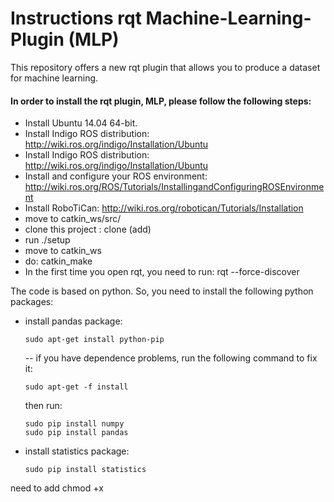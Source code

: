# Instructions rqt Machine-Learning-Plugin (MLP) #
This repository offers a new rqt plugin that allows you to produce a dataset for machine learning. <br/>
#### In order to install the rqt plugin, MLP, please follow the following steps: ####
 * Install Ubuntu 14.04 64-bit.
 * Install Indigo ROS distribution: http://wiki.ros.org/indigo/Installation/Ubuntu
 * Install Indigo ROS distribution: http://wiki.ros.org/indigo/Installation/Ubuntu
 * Install and configure your ROS environment: http://wiki.ros.org/ROS/Tutorials/InstallingandConfiguringROSEnvironment
 * Install RoboTiCan: http://wiki.ros.org/robotican/Tutorials/Installation
 * move to catkin_ws/src/ 
 * clone this project : clone (add)
 * run ./setup
 * move to catkin_ws 
 * do: catkin_make
 * In the first time you open rqt, you need to run: rqt --force-discover
   
The code is based on python. So, you need to install the following python packages:
 * install pandas package:
   ```{r, engine='sh', count_lines}
   sudo apt-get install python-pip
   ```
   -- if you have dependence problems, run the following command to fix it:
   ```{r, engine='sh', count_lines}
   sudo apt-get -f install
   ```
   then run:
   ```{r, engine='sh', count_lines}
   sudo pip install numpy
   sudo pip install pandas
   ```
 * install statistics package:
      ```{r, engine='sh', count_lines}
   sudo pip install statistics
   ```

need to add chmod +x 
